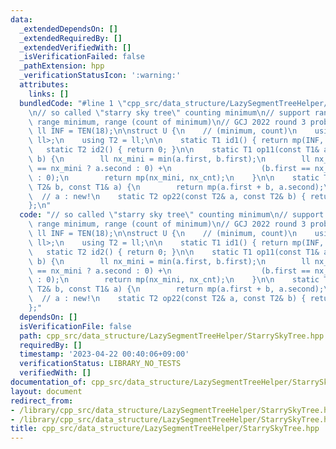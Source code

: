 ```yaml
---
data:
  _extendedDependsOn: []
  _extendedRequiredBy: []
  _extendedVerifiedWith: []
  _isVerificationFailed: false
  _pathExtension: hpp
  _verificationStatusIcon: ':warning:'
  attributes:
    links: []
  bundledCode: "#line 1 \"cpp_src/data_structure/LazySegmentTreeHelper/StarrySkyTree.hpp\"\
    \n// so called \"starry sky tree\" counting minimum\n// support range addition,\
    \ range minimum, range (count of minimum)\n// GCJ 2022 round 3 problem B\n\nconstexpr\
    \ ll INF = TEN(18);\n\nstruct U {\n    // (minimum, count)\n    using T1 = pair<ll,\
    \ ll>;\n    using T2 = ll;\n\n    static T1 id1() { return mp(INF, 0ll); }\n \
    \   static T2 id2() { return 0; }\n\n    static T1 op11(const T1& a, const T1&\
    \ b) {\n        ll nx_mini = min(a.first, b.first);\n        ll nx_cnt = (a.first\
    \ == nx_mini ? a.second : 0) +\n                    (b.first == nx_mini ? b.second\
    \ : 0);\n        return mp(nx_mini, nx_cnt);\n    }\n\n    static T1 op21(const\
    \ T2& b, const T1& a) {\n        return mp(a.first + b, a.second);\n    }\n  \
    \  // a : new!\n    static T2 op22(const T2& a, const T2& b) { return a + b; }\n\
    };\n"
  code: "// so called \"starry sky tree\" counting minimum\n// support range addition,\
    \ range minimum, range (count of minimum)\n// GCJ 2022 round 3 problem B\n\nconstexpr\
    \ ll INF = TEN(18);\n\nstruct U {\n    // (minimum, count)\n    using T1 = pair<ll,\
    \ ll>;\n    using T2 = ll;\n\n    static T1 id1() { return mp(INF, 0ll); }\n \
    \   static T2 id2() { return 0; }\n\n    static T1 op11(const T1& a, const T1&\
    \ b) {\n        ll nx_mini = min(a.first, b.first);\n        ll nx_cnt = (a.first\
    \ == nx_mini ? a.second : 0) +\n                    (b.first == nx_mini ? b.second\
    \ : 0);\n        return mp(nx_mini, nx_cnt);\n    }\n\n    static T1 op21(const\
    \ T2& b, const T1& a) {\n        return mp(a.first + b, a.second);\n    }\n  \
    \  // a : new!\n    static T2 op22(const T2& a, const T2& b) { return a + b; }\n\
    };"
  dependsOn: []
  isVerificationFile: false
  path: cpp_src/data_structure/LazySegmentTreeHelper/StarrySkyTree.hpp
  requiredBy: []
  timestamp: '2023-04-22 00:40:06+09:00'
  verificationStatus: LIBRARY_NO_TESTS
  verifiedWith: []
documentation_of: cpp_src/data_structure/LazySegmentTreeHelper/StarrySkyTree.hpp
layout: document
redirect_from:
- /library/cpp_src/data_structure/LazySegmentTreeHelper/StarrySkyTree.hpp
- /library/cpp_src/data_structure/LazySegmentTreeHelper/StarrySkyTree.hpp.html
title: cpp_src/data_structure/LazySegmentTreeHelper/StarrySkyTree.hpp
---
```

